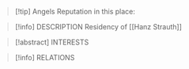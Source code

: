 > [!tip] Angels Reputation in this place: 

> [!info] DESCRIPTION
> Residency of [[Hanz Strauth]]

> [!abstract] INTERESTS
> 

> [!info] RELATIONS

